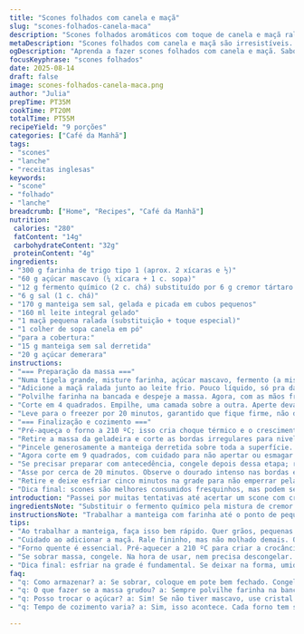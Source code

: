 ```yaml
---
title: "Scones folhados com canela e maçã"
slug: "scones-folhados-canela-maca"
description: "Scones folhados aromáticos com toque de canela e maçã ralada. Massa leve, com manteiga gelada, boa textura em camadas. Troquei fermento químico por cremor tártaro com bicarbonato, para mais leveza. Açúcar mascavo e açúcar demerara entram na mistura e na cobertura. Dica: congelar antes da segunda camada para economia de tempo e textura crocante. Receita sem ovos, sem castanhas, ideal para quem evita alergênicos comuns."
metaDescription: "Scones folhados com canela e maçã são irresistíveis. Massa leve e crocante, perfeita para um lanche da tarde."
ogDescription: "Aprenda a fazer scones folhados com canela e maçã. Sabor e textura inigualáveis, ideais para qualquer café."
focusKeyphrase: "scones folhados"
date: 2025-08-14
draft: false
image: scones-folhados-canela-maca.png
author: "Julia"
prepTime: PT35M
cookTime: PT20M
totalTime: PT55M
recipeYield: "9 porções"
categories: ["Café da Manhã"]
tags:
- "scones"
- "lanche"
- "receitas inglesas"
keywords:
- "scone"
- "folhado"
- "lanche"
breadcrumb: ["Home", "Recipes", "Café da Manhã"]
nutrition: 
 calories: "280"
 fatContent: "14g"
 carbohydrateContent: "32g"
 proteinContent: "4g"
ingredients:
- "300 g farinha de trigo tipo 1 (aprox. 2 xícaras e ½)"
- "60 g açúcar mascavo (¼ xícara + 1 c. sopa)"
- "12 g fermento químico (2 c. chá) substituído por 6 g cremor tártaro + 3 g bicarbonato"
- "6 g sal (1 c. chá)"
- "170 g manteiga sem sal, gelada e picada em cubos pequenos"
- "160 ml leite integral gelado"
- "1 maçã pequena ralada (substituição + toque especial)"
- "1 colher de sopa canela em pó"
- "para a cobertura:"
- "15 g manteiga sem sal derretida"
- "20 g açúcar demerara"
instructions:
- "=== Preparação da massa ==="
- "Numa tigela grande, misture farinha, açúcar mascavo, fermento (a mistura de cremor tártaro e bicarbonato), sal e canela. Fora do forno, o silêncio é quebrado pelo barulho da manteiga sendo incorporada com as pontas dos dedos ou um pastry cutter, até pedaços do tamanho de ervilhas; essa etapa é crucial para o folhado — se a manteiga derreter demais, a massa vira bolo e perde as camadas crocantes."
- "Adicione a maçã ralada junto ao leite frio. Pouco líquido, só pra dar liga, sem deixar massa grudenta. Mexa rapidamente, só até humedecer tudo, sempre lembrando: massa de scone não gosta de trabalho excessivo. Sobrará um pouco de farinha no fundo da tigela, sinal de que está no ponto."
- "Polvilhe farinha na bancada e despeje a massa. Agora, com as mãos frias, junte dobrando a massa sobre si mesma e pressione firme até formar um quadrado de cerca 18 cm, um pouco menor que o original. Dá uma amassada, mas com cuidado. Canela extra vai direto por cima com um saca-rolhas invisible: polvilhe generosamente."
- "Corte em 4 quadrados. Empilhe, uma camada sobre a outra. Aperte devagar para unir, formando um quadrado novamente. A textura das camadas vai se criando aqui, não perturbe demais."
- "Leve para o freezer por 20 minutos, garantido que fique firme, não duro. Massa gelada é o segredo do bom scone folhado."
- "=== Finalização e cozimento ==="
- "Pré-aqueça o forno a 210 ºC; isso cria choque térmico e o crescimento inicial das camadas."
- "Retire a massa da geladeira e corte as bordas irregulares para nivelar o quadrado. Use uma faca afiada pra cortes limpos. Evite esfregar a faca pra não arrastar a massa."
- "Pincele generosamente a manteiga derretida sobre toda a superfície. Polvilhe açúcar demerara apertando levemente com os dedos para ajudar a caramelizar durante o forno."
- "Agora corte em 9 quadrados, com cuidado para não apertar ou esmagar a massa. Transfira para a assadeira forrada com papel manteiga ou tapete de silicone, deixando espaço para crescimento. Sente a textura firme e fria que vai virar crocante? Confie."
- "Se precisar preparar com antecedência, congele depois dessa etapa; retirada e uso podem ser feitos direto do congelador para o forno, ajustando uns 5 minutos a mais no cozimento."
- "Asse por cerca de 20 minutos. Observe o dourado intenso nas bordas e a base firme. O aroma de manteiga e canela já invade o ambiente. Folhas de scones prontos têm superfície seca e se partem com uma quebra limpa."
- "Retire e deixe esfriar cinco minutos na grade para não emperrar pela umidade. Servir quente com geleia ou creme, ou então manteiga de pêra para um contraste doce e suave."
- "Dica final: scones são melhores consumidos fresquinhos, mas podem ser reaquecidos no forno por uns minutos para recuperar crocância. Não enrole na geladeira muito tempo para não endurecerem demais."
introduction: "Passei por muitas tentativas até acertar um scone com crostas folhadas e interior macio, sem deixar a massa pesada. A adaptação tradicional, que usa só fermento químico, funcionou, mas preferi misturar cremor tártaro e bicarbonato para uma expansão mais controlada e delicada, que ajuda a dar leveza. A maçã ralada entrou para dar umidade natural e sabor que casa com canela, sem pesar ou alterar a textura. O frio da manteiga e do leite integral reafirmam o contraste da massa – quente por fora, macia por dentro. Depois de testar temperaturas e tempos, percebi que o choque térmico inicial com o forno forte é vital para o crescimento visível da massa. Você sente essa mudança no forno pelo aroma que começa a espalhar, e a textura anelar das fatias cortadas na hora, que se soltam sem grudar. Sempre bom preparar um pouco a mais e congelar, que no momento certo salva qualquer café da tarde."
ingredientsNote: "Substituir o fermento químico pela mistura de cremor tártaro e bicarbonato cria uma leve efervescência que ajuda a massa crescer sem ficar pesada. A manteiga deve estar gelada para formar as camadas; caso amoleça, coloque uns minutos na geladeira antes de abrir a massa. A maçã pode ser qualquer variedade firme, evite frutas muito molhadas para não encharcar. O açúcar mascavo e o demerara garantem a caramelização na crosta e a suavidade interior, podendo ser substituídos por açúcar cristal comum em emergências, embora perca aquele toque rústico. Para quem não tem leite integral, o leite de coco gelado ou leite vegetal levemente adoçado funcionam, porém alteram a cor e sabor naturalmente, ajuste a canela para equilibrar."
instructionsNote: "Trabalhar a manteiga com farinha até o ponto de pequenos grãos ajuda a criar as camadas folhadas; se passar do ponto, scones ficam pesados e duros. Incorporar a maçã junto ao leite para umedecer traz sabor e evita massa seca. Requebra a massa várias vezes para distribuir a canela e armar o folhado interno. Congelar entre as etapas evita que a manteiga derreta e a massa perca a textura. Cuidado ao pincelar manteiga para não desmanchar as bordas; a camada de açúcar demerara é o toque para o crocante final que a torra no forno oferece. A cor dourada na base é sinal que estão prontos. Virar a bandeja no meio do cozimento proporciona uniformidade no dourado. Ao retirar, deixe descansar na grelha para evitar umidade e evitar que fiquem moles. Se congelar, aumente o tempo no forno em aproximadamente 5 minutos, o resto é questão de sentir o cheiro e observar a cor."
tips:
- "Ao trabalhar a manteiga, faça isso bem rápido. Quer grãos, pequenas partículas. Se tudo derreter, massa pesada; scones chatos. Congela? Pronto para scones frios."
- "Cuidado ao adicionar a maçã. Rale fininho, mas não molhado demais. Quer umidade? Sim, mas não água. Pode usar maçã verde ou da sua preferência, só não encharque a receita."
- "Forno quente é essencial. Pré-aquecer a 210 ºC para criar a crocância. Routina? Isso salvou meus scones. Se não crescerem, temperatura foi baixa. Olhe as bordas. Dourando? Olhos atentos."
- "Se sobrar massa, congele. Na hora de usar, nem precisa descongelar. Cria textura maravilhosa. Bake direto do congelador. Ajuste 5 min. no tempo. Sabe aquele aroma? Vem."
- "Dica final: esfriar na grade é fundamental. Se deixar na forma, umidade vai embolar. Quer scones crocantes? Eles precisam respirar. Coloca na grelha, não faz queimar."
faq:
- "q: Como armazenar? a: Se sobrar, coloque em pote bem fechado. Congela te dá mais tempo. Venda fácil. Se geladeira, consuma rápido. Três dias, máximo."
- "q: O que fazer se a massa grudou? a: Sempre polvilhe farinha na bancada. Grudou? Adiciona mais farinha. Não muito. Se perder a textura, complicada a situação. Mistura de cremor? Voltar atrás não é opção."
- "q: Posso trocar o açúcar? a: Sim! Se não tiver mascavo, use cristal. Mas perde aquele escuro, gosta de textura rústica? Aí é difícil. A doçura muda. Teste antes. E nem pense em açúcar impalpável."
- "q: Tempo de cozimento varia? a: Sim, isso acontece. Cada forno tem suas manias. Fique atento ao odor aromático. Dourado sim é sinal. Isso vale para scones, até empada."

---
```

